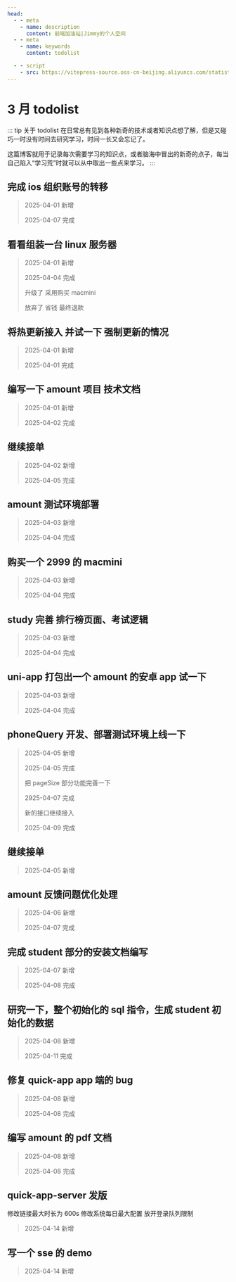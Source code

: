 ```yaml
---
head:
  - - meta
    - name: description
      content: 前端加油站|Jimmy的个人空间
  - - meta
    - name: keywords
      content: todolist

  - - script
    - src: https://vitepress-source.oss-cn-beijing.aliyuncs.com/statistics.js
---
```


# 3 月 todolist

::: tip 关于 todolist
在日常总有见到各种新奇的技术或者知识点想了解，但是又碰巧一时没有时间去研究学习，时间一长又会忘记了。

这篇博客就用于记录每次需要学习的知识点，或者脑海中冒出的新奇的点子，每当自己陷入“学习荒”时就可以从中取出一些点来学习。
:::

## 完成 ios 组织账号的转移

> 2025-04-01 新增
>
> 2025-04-07 完成

## 看看组装一台 linux 服务器

> 2025-04-01 新增
>
> 2025-04-04 完成
>
> 升级了 采用购买 macmini
>
> 放弃了 省钱 最终退款

## 将热更新接入 并试一下 强制更新的情况

> 2025-04-01 新增
>
> 2025-04-01 完成

## 编写一下 amount 项目 技术文档

> 2025-04-01 新增
>
> 2025-04-02 完成

## 继续接单

> 2025-04-02 新增
>
> 2025-04-05 完成

## amount 测试环境部署

> 2025-04-03 新增
>
> 2025-04-04 完成

## 购买一个 2999 的 macmini

> 2025-04-03 新增
>
> 2025-04-04 完成

## study 完善 排行榜页面、考试逻辑

> 2025-04-03 新增
>
> 2025-04-04 完成

## uni-app 打包出一个 amount 的安卓 app 试一下

> 2025-04-03 新增
>
> 2025-04-04 完成

## phoneQuery 开发、部署测试环境上线一下

> 2025-04-05 新增
>
> 2025-04-05 完成
>
> 把 pageSize 部分功能完善一下
>
> 2925-04-07 完成
>
> 新的接口继续接入
>
> 2025-04-09 完成

## 继续接单

> 2025-04-05 新增

## amount 反馈问题优化处理

> 2025-04-06 新增
>
> 2025-04-07 完成

## 完成 student 部分的安装文档编写

> 2025-04-07 新增
>
> 2025-04-08 完成

## 研究一下，整个初始化的 sql 指令，生成 student 初始化的数据

> 2025-04-08 新增
>
> 2025-04-11 完成

## 修复 quick-app app 端的 bug

> 2025-04-08 新增
>
> 2025-04-08 完成

## 编写 amount 的 pdf 文档

> 2025-04-08 新增
>
> 2025-04-08 完成

## quick-app-server 发版

修改链接最大时长为 600s
修改系统每日最大配置
放开登录队列限制

> 2025-04-14 新增

## 写一个 sse 的 demo

> 2025-04-14 新增
